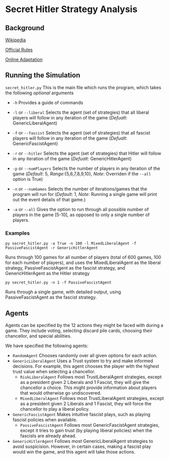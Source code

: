 # Secret Hitler Strategy Analysis

## Background

[Wikipedia](https://en.wikipedia.org/wiki/Secret_Hitler)

[Official Rules](https://secrethitler.com/assets/Secret_Hitler_Rules.pdf)

[Online Adaptation](https://secrethitler.io/) 

## Running the Simulation

`secret_hitler.py` This is the main file which runs the program, which takes the following *optional* arguments

- `-h` Provides a guide of commands

- `-l` or `--liberal` Selects the agent (set of strategies) that all liberal players will follow in any iteration of the game (*Defualt*: GenericLiberalAgent)

- `-f` or `--fascist` Selects the agent (set of strategies) that all fascist players will follow in any iteration of the game (*Defualt*: GenericFascistAgent)

- `-r` or `--hitler` Selects the agent (set of strategies) that Hitler will follow in any iteration of the game (*Defualt*: GenericHitlerAgent)

- `-p` or `--numPlayers` Selects the number of players in any iteration of the game (*Default*: 5, *Range*:{5,6,7,8,9,10}, *Note*: Overriden if the `--all` option is True)

- `-n` or `--numGames` Selects the number of iterations/games that the program will run for (*Default*: 1, *Note*: Running a single game will print out the event details of that game.)

- `-a` or `--all` Gives the option to run through all possible number of players in the game [5-10], as opposed to only a single number of players.

### Examples

`py secret_hitler.py -a True -n 100 -l MixedLiberalAgent -f PassiveFascistAgent -r GenericHitlerAgent`

Runs through 100 games for all number of players (total of 600 games, 100 for each number of players), and uses the MixedLiberalAgent as the liberal strategy, PassiveFascistAgent as the fascist strategy, and GenericHitlerAgent as the Hitler strategy

`py secret_hitler.py -n 1 -f PassiveFascistAgent`

Runs through a single game, with detailed output, using PassiveFascistAgent as the fascist strategy.

## Agents

Agents can be specified by the 12 actions they might be faced with during a game. They include voting, selecting discard pile cards, choosing their chancellor, and special abilities.

We have specified the following agents:

- `RandomAgent` Chooses randomly over all given options for each action.
- `GenericLiberalAgent` Uses a Trust system to try and make informed decisions. For example, this agent chooses the player with the highest trust value when selecting a chancellor.
	- `RiskLiberalAgent` Follows most TrustLiberalAgent strategies, except as a president given 2 Liberals and 1 Fascist, they will give the chancellor a choice. This might provide information about players that would otherwise go undiscovered.
	- `MixedLiberalAgent` Follows most TrustLiberalAgent strategies, except as a president given 2 Liberals and 1 Fascist, they will force the chancellor to play a liberal policy.
- `GenericFascistAgent` Makes intuitive fascist plays, such as playing fascist policies when available.
	- `PassiveFascistAgent` Follows most GenericFascistAgent strategies, except it tries to gain trust (by playing liberal policies) when the fascists are already ahead.
- `GenericHitlerAgent` Follows most GenericLiberalAgent strategies to avoid suspicision. However, in certain cases, making a fascist play would win the game, and this agent will take those actions.
